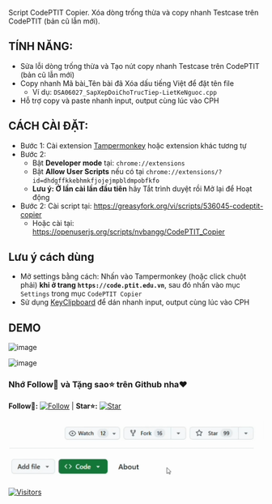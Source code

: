 Script CodePTIT Copier. Xóa dòng trống thừa và copy nhanh Testcase trên CodePTIT (bản cũ lẫn mới).

## TÍNH NĂNG:

- Sửa lỗi dòng trống thừa và Tạo nút copy nhanh Testcase trên CodePTIT (bản cũ lẫn mới)
- Copy nhanh Mã bài_Tên bài đã Xóa dấu tiếng Việt để đặt tên file
  - Ví dụ: `DSA06027_SapXepDoiChoTrucTiep-LietKeNguoc.cpp`
- Hỗ trợ copy và paste nhanh input, output cùng lúc vào CPH

## CÁCH CÀI ĐẶT:

- Bước 1: Cài extension [Tampermonkey](https://chromewebstore.google.com/detail/tampermonkey/dhdgffkkebhmkfjojejmpbldmpobfkfo) hoặc extension khác tương tự
- Bước 2: 
  - Bật **Developer mode** tại: `chrome://extensions`
  - Bật **Allow User Scripts** nếu có tại `chrome://extensions/?id=dhdgffkkebhmkfjojejmpbldmpobfkfo`
  - **Lưu ý: Ở lần cài lần đầu tiên** hãy Tắt trình duyệt rồi Mở lại để Hoạt động
- Bước 2: Cài script tại: https://greasyfork.org/vi/scripts/536045-codeptit-copier
  - Hoặc cài tại: https://openuserjs.org/scripts/nvbangg/CodePTIT_Copier

## Lưu ý cách dùng

- Mở settings bằng cách: Nhấn vào Tampermonkey (hoặc click chuột phải) **khi ở trang `https://code.ptit.edu.vn`**, sau đó nhấn vào mục `Settings` trong mục `CodePTIT Copier`
- Sử dụng [KeyClipboard](https://github.com/nvbangg/KeyClipboard) để dán nhanh input, output cùng lúc vào CPH

## DEMO

![image](https://github.com/user-attachments/assets/058fcf8c-a3d8-46c7-9a45-16cca2e1ec47)

![image](https://github.com/user-attachments/assets/706fb1c3-b832-4b13-8505-a7a7213ea3c6)

### Nhớ Follow👀 và Tặng sao⭐ trên Github nha❤️ 
 **Follow👀:** [![Follow](https://img.shields.io/github/followers/nvbangg?label=Follow&style=social)](https://github.com/nvbangg) | **Star⭐:** [![Star](https://img.shields.io/github/stars/nvbangg/CodePTIT_Copier?style=social)](https://github.com/nvbangg/CodePTIT_Copier)

![Gif](https://raw.githubusercontent.com/nvbangg/nvbangg/main/data/star_follow.gif)

[![Visitors](https://api.visitorbadge.io/api/visitors?path=https%3A%2F%2Fgithub.com%2Fnvbangg%2FCodePTIT_Copier&countColor=%232ccce4)](https://visitorbadge.io/status?path=https%3A%2F%2Fgithub.com%2Fnvbangg%2FCodePTIT_Copier)





